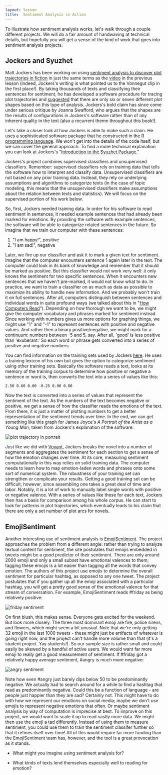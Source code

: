 ```yaml
---
layout: lesson
title:  Sentiment Analysis in Action
---
```

To illustrate how sentiment analysis works, let's walk through a couple different projects. We will do a fair amount of handwaving at technical details, but hopefully you will get a sense of the kind of work that goes into sentiment analysis projects.

## Jockers and Syuzhet

Matt Jockers has been working on using [sentiment analysis to discover plot trajectories in fiction](/textanalysiscoursebook/book/http:/www.matthewjockers.net/2015/02/02/syuzhet/) in just the same terms as the [video](/textanalysiscoursebook/book/https:/www.youtube.com/embed/oP3c1h8v2ZQ) in the previous lesson (indeed, Jockers's writing is what pointed us to the Vonnegut clip in the first place!). By taking thousands of texts and classifying their sentences for sentiment, he has developed a software procedure for tracing plot trajectories and [suggested](/textanalysiscoursebook/book/http:/www.matthewjockers.net/2015/02/25/the-rest-of-the-story/) that there are only six or seven different plot shapes based on this type of analysis. Jockers's bold claim has since come under serious critique by Joanna Swafford, who argues that the shapes are the results of configurations in Jockers's software rather than of any inherent quality in the text (also a recurrent theme throughout this book!).

Let's take a closer look at how Jockers is able to make such a claim. He uses a sophisticated software package that he constructed in the [R programming language](/textanalysiscoursebook/book/conclusion/where-to-go.md). We won't get into the details of the code itself, but we can cover the general approach. To find a more technical explanation you can look at Jockers's "[Introduction to the Syuzhet Package](/textanalysiscoursebook/book/https:/cran.r-project.org/web/packages/syuzhet/vignettes/syuzhet-vignette.html)."

Jockers's project combines supervised classifiers and unsupervised classifiers. Remember: supervised classifiers rely on training data that tells the software how to interpret and classify data. Unsupervised classifiers are not based on any prior training data. Instead, they rely on underlying assumptions and algorithms to categorize texts \(in the case of topic modeling, this means that the unsupervised classifiers make assumptions about the relation between texts and statistics\). We will focus on the supervised portion of his work below.

So, first, Jockers needed training data. In order for his software to read sentiment in sentences, it needed example sentences that had already been marked for emotions. By providing the software with example sentences, the software will be able to categorize related sentences in the future. So imagine that we train our computer with these sentences:

1. "I am happy!", positive
2. "I am sad!", negative

Later, we fire up our classifier and ask it to mark a given text for sentiment. Imagine that the computer encounters sentence 1 again later in the text. The computer could look in its bank of knowledge and remember that it should be marked as positive. But this classifier would not work very well: it only knows the sentiment for two specific sentences. When it encounters new sentences that we haven't pre-marked, it would not know what to do. In practice, we want to train a classifier on as much as data as possible to maximize its ability to handle new information. And we probably won't train it on full sentences. After all, computers distinguish between sentences and individual words in quite profound ways (we talked about this in "[How Computers Read](/textanalysiscoursebook/book/cyborg-readers/computer-reading.md)"). Depending on how thorough we want to be, we might give the computer vocabulary and phrases marked for sentiment instead. Since working with numbers gives us more options for graphing things, we might use "1" and "-1" to represent sentences with positive and negative values. And rather then a binary positive/negative, we might mark for a continuum: numbers between -5 and 5, say. After all, 'good' is less positive than 'exuberant.' So each word or phrase gets converted into a series of positive and negative numbers.

You can find information on the training sets used by Jockers [here](/textanalysiscoursebook/book/https:/github.com/mjockers/syuzhet#references). He uses a training lexicon of his own but gives the option to categorize sentiment using other training sets. Basically the software reads a text, looks at its memory of the training corpus to determine how positive or negative a sentence or word is, then converts the text into a series of values like this:

```
2.50 0.60 0.00 -0.25 0.00 0.00
```

Now the text is converted into a series of values that represent the sentiment of the text. As the numbers of the text becomes negative or positive, we get a sense of how the classifier reads the emotions of the text. From there, it is just a matter of plotting numbers to get a better representation of the sentiment trends over time. In the end, we can get something like this graph for James Joyce's _A Portrait of the Artist as a Young Man_, taken from Jockers's explanation of the software:

![plot trajectory in portrait](/textanalysiscoursebook/assets/sentiment-analysis/jockers-portrait.jpg)

Just like we did with [Voyant](/textanalysiscoursebook/book/reading-at-scale/voyant-part-two), Jockers breaks the novel into a number of segments and aggregates the sentiment for each section to get a sense of how the emotion changes over time. At its core, measuring sentiment computationally in this way relies on solid training data. The computer needs to learn how to map emotion-laden words and phrases onto some sort of numerical system. The robustness of your training set can strengthen or complicate your results. Getting a good training set can be difficult, however, since assembling one takes a great deal of time and labor. Notably, it is a lot of work to manually label single words with positive or negative valence. With a series of values like these for each text, Jockers then has a basis for comparison among his whole corpus. He can start to look for patterns in plot trajectories, which eventually leads to his claim that there are only a set number of plot arcs for novels.

## EmojiSentiment

Another interesting use of sentiment analysis is [EmojiSentiment](/textanalysiscoursebook/book/http:/www.emojisentiment.com/#About). The project approaches the problem from a different angle: rather than trying to analyze textual content for sentiment, the site postulates that emojis embedded in tweets might be a good predictor of their sentiment. There are only around 2000 emoji and only a small subset have emotional valences to them; tagging these emojis is a lot easier than tagging all the words that convey emotion. The authors of this project use emojis to determine the overall sentiment for particular hashtag, as opposed to any one tweet. The project postulates that if you gather up all the emoji associated with a particular hashtag, you will get a pretty good sense of the emotional valence for that stream of conversation. For example, EmojiSentiment reads \#friday as being relatively positive:

![friday sentiment](/textanalysiscoursebook/assets/sentiment-analysis/emoji-sentiment-friday.jpg)

On first blush, this makes sense. Everyone gets excited for the weekend. But look more closely. The three most dominant emoji are fire, police sirens, and flowers, which might seem a bit unusual. Note that we're only getting 32 emoji in the last 1000 tweets - these might just be artifacts of whatever is going right now, and the project can't handle more volume than that \(it's a student project. Yay students!\). So our sample size is rather small and could easily be skewed by a handful of active users. We would want far more emoji to really get a good measurement of sentiment. If \#friday got a relatively happy average sentiment, \#angry is much more negative:

![angry sentiment](/textanalysiscoursebook/assets/sentiment-analysis/emoji-sentiment-angry.jpg)

Note how even \#angry just barely dips below 50 to be predominantly negative. We actually had to search around for a while to find a hashtag that read as predominantly negative. Could this be a function of language - are people just happier than they are sad? Certainly not. This might have to do with how we represent our emotions on social media; maybe we don't use emojis to represent negative emotions that often. Or maybe sentiment analysis by way of computation is imprecise at best. To improve on this project, we would want to scale it up to read vastly more data. We might then use the emoji a tad differently. Instead of using them to measure sentiment, you could use them to train the sentiment classifer further so that it refines itself over time! All of this would require far more funding than the EmojiSentiment team has, however, and the tool is a great provocation as it stands.

* What might you imagine using sentiment analysis for?
 
* What kinds of texts lend themselves especially well to reading for emotion?

